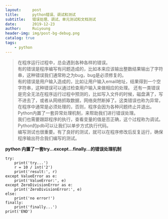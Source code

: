 ```yaml
--- 
layout:     post
title:      python错误、调试和测试
subtitle:   错误处理、调试、单元测试和文档测试
date:       2019-12-23
author:     Ruiyoung
header-img: img/post-bg-debug.png
catalog: true
tags:
    - python
---
```

> 在程序运行过程中，总会遇到各种各样的错误。  
> 有的错误是程序编写有问题造成的，比如本来应该输出整数结果输出了字符串，这种错误我们通常称之为bug，bug是必须修复的。  
> 有的错误是用户输入造成的，比如让用户输入email地址，结果得到一个空字符串，这种错误可以通过检查用户输入来做相应的处理。
> 还有一类错误是完全无法在程序运行过程中预测的，比如写入文件的时候，磁盘满了，写不进去了，或者从网络抓取数据，网络突然断掉了。这类错误也称为异常，在程序中通常是必须处理的，否则，程序会因为各种问题终止并退出。  
> Python内置了一套异常处理机制，来帮助我们进行错误处理。  
> 我们也需要跟踪程序的执行，查看变量的值是否正确，这个过程称为调试。Python的pdb可以让我们以单步方式执行代码。  
> 编写测试也很重要。有了良好的测试，就可以在程序修改后反复运行，确保程序输出符合我们编写的测试。

**python 内置了一套try...except...finally...的错误处理机制**  

```{.python}
try:
    print('try...')
    r = 10 / int('2')
    print('result:', r)
except ValueError as e:
    print('ValueError:', e)
except ZeroDivisionError as e:
    print('ZeroDivisionError:', e)
else:
    print('no error!')
finally:
    print('finally...')
print('END')
```
